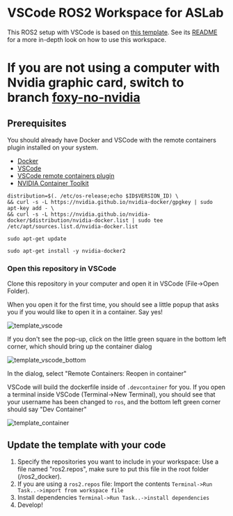 # VSCode ROS2 Workspace for ASLab

This ROS2 setup with VSCode is based on [this template](https://github.com/athackst/vscode_ros2_workspace). See its [README](https://github.com/athackst/vscode_ros2_workspace/blob/foxy/README.md) for a more in-depth look on how to use this workspace.

# If you are not using a computer with Nvidia graphic card, switch to branch [foxy-no-nvidia](https://github.com/aslab/ros2_docker/tree/foxy-no-nvidia)
## Prerequisites

You should already have Docker and VSCode with the remote containers plugin installed on your system.

* [Docker](https://docs.docker.com/engine/install/)
* [VSCode](https://code.visualstudio.com/)
* [VSCode remote containers plugin](https://marketplace.visualstudio.com/items?itemName=ms-vscode-remote.remote-containers)
* [NVIDIA Container Toolkit](https://docs.nvidia.com/datacenter/cloud-native/container-toolkit/install-guide.html#pre-requisites)
```
distribution=$(. /etc/os-release;echo $ID$VERSION_ID) \
&& curl -s -L https://nvidia.github.io/nvidia-docker/gpgkey | sudo apt-key add - \
&& curl -s -L https://nvidia.github.io/nvidia-docker/$distribution/nvidia-docker.list | sudo tee /etc/apt/sources.list.d/nvidia-docker.list

sudo apt-get update

sudo apt-get install -y nvidia-docker2
```


### Open this repository in VSCode

Clone this repository in your computer and open it in VSCode (File->Open Folder). 

When you open it for the first time, you should see a little popup that asks you if you would like to open it in a container.  Say yes!

![template_vscode](https://user-images.githubusercontent.com/6098197/91332551-36898100-e781-11ea-9080-729964373719.png)

If you don't see the pop-up, click on the little green square in the bottom left corner, which should bring up the container dialog

![template_vscode_bottom](https://user-images.githubusercontent.com/6098197/91332638-5d47b780-e781-11ea-9fb6-4d134dbfc464.png)

In the dialog, select "Remote Containers: Reopen in container"

VSCode will build the dockerfile inside of `.devcontainer` for you.  If you open a terminal inside VSCode (Terminal->New Terminal), you should see that your username has been changed to `ros`, and the bottom left green corner should say "Dev Container"

![template_container](https://user-images.githubusercontent.com/6098197/91332895-adbf1500-e781-11ea-8afc-7a22a5340d4a.png)


## Update the template with your code

1. Specify the repositories you want to include in your workspace: Use a file named "ros2.repos", make sure to put this file in the root folder (/ros2_docker).
2. If you are using a `ros2.repos` file: Import the contents `Terminal->Run Task..->import from workspace file`
3. Install dependencies `Terminal->Run Task..->install dependencies`
4. Develop!
